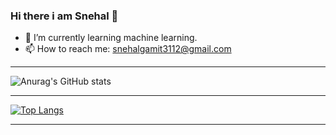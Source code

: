 ### Hi there i am Snehal 👋


- 🌱 I’m currently learning machine learning.
- 📫 How to reach me: snehalgamit3112@gmail.com

---

![Anurag's GitHub stats](https://github-readme-stats.vercel.app/api?username=Snehal4315&show_icons=true&theme=dracula)

---

[![Top Langs](https://github-readme-stats.vercel.app/api/top-langs/?username=Snehal4315&layout=compact)](https://github.com/Snehal4315/github-readme-stats)


---


